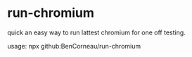 # run-chromium
quick an easy way to run lattest chromium for one off testing.


usage:
npx github:BenCorneau/run-chromium
